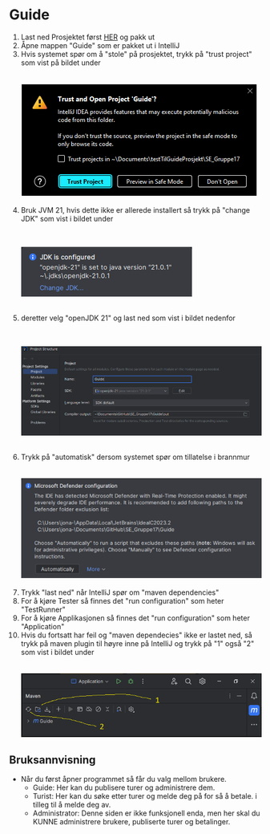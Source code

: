 <h1 class="header">Guide</h1>


<ol>
<li>Last ned Prosjektet først <a href="https://github.com/ChrisBSuz/SE_Gruppe17/raw/main/Guide.zip">HER</a> og pakk ut</li>
<li>Åpne mappen "Guide" som er pakket ut i IntelliJ</li>
<li>Hvis systemet spør om å "stole" på prosjektet, trykk på "trust project" som vist på bildet under</li>
<br /><br />
<img src="TrustProject.png"></img>
<br /><br />
<li>Bruk JVM 21, hvis dette ikke er allerede installert så trykk på "change JDK" som vist i bildet under</li><br /><br />

<img src="./JVM.png"></img>
<br /> <br />

<li>deretter velg "openJDK 21" og last ned som vist i bildet nedenfor</li>
<br /><br />

<img src="./JDK.png"></img>
<br /> <br />

<li>Trykk på "automatisk" dersom systemet spør om tillatelse i brannmur</li>
<br /><br />
<img src="./Firewall.png"></img>
<br /><br />
<li>Trykk "last ned" når IntelliJ spør om "maven dependencies"</li>
<li>For å kjøre Tester så finnes det "run configuration" som heter "TestRunner"</li>
<li>For å kjøre Applikasjonen så finnes det "run configuration" som heter "Application"</li>
<li>Hvis du fortsatt har feil og "maven dependecies" ikke er lastet ned, så trykk på maven plugin til høyre inne på IntelliJ og trykk på "1" også "2" som vist i bildet under</li>
<br /><br />
<img src="./PomXmlUpdate.png"></img>
</ol>




<h2>Bruksannvisning</h2>

<ul>
<li>Når du først åpner programmet så får du valg mellom brukere.
    <ul>
        <li>
           Guide: Her kan du publisere turer og administrere dem.
        </li>
        <li>
            Turist: Her kan du søke etter turer og melde deg på for så å betale. i tilleg til å melde deg av.
        </li>
        <li>
            Administrator: Denne siden er ikke funksjonell enda, men her skal du KUNNE administrere brukere, publiserte turer og betalinger.
        </li>
    </ul>
</li>
    

</ul>


